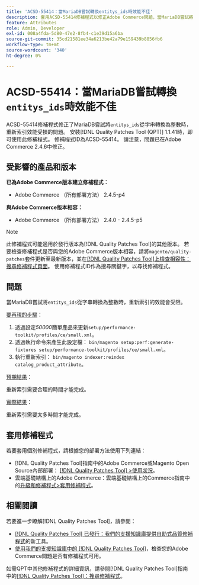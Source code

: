 ```yaml
---
title: 'ACSD-55414：當MariaDB嘗試轉換entitys_ids時效能不佳'
description: 套用ACSD-55414修補程式以修正Adobe Commerce問題，當MariaDB嘗試將&grave;entitys_ids&grave;從字串轉換為整數時，這會阻礙重新索引的效能。
feature: Attributes
role: Admin, Developer
exl-id: 008a4fda-5d80-47e2-8fb4-c1e39d15a6ba
source-git-commit: 35cd21581ee34a6213be42a79e159439b8856fb6
workflow-type: tm+mt
source-wordcount: '340'
ht-degree: 0%

---
```


# ACSD-55414：當MariaDB嘗試轉換`entitys_ids`時效能不佳

ACSD-55414修補程式修正了MariaDB嘗試將`entitys_ids`從字串轉換為整數時，重新索引效能受損的問題。 安裝[!DNL Quality Patches Tool (QPT)] 1.1.41時，即可使用此修補程式。 修補程式ID為ACSD-55414。 請注意，問題已在Adobe Commerce 2.4.6中修正。

## 受影響的產品和版本

**已為Adobe Commerce版本建立修補程式：**

* Adobe Commerce （所有部署方法） 2.4.5-p4

**與Adobe Commerce版本相容：**

* Adobe Commerce （所有部署方法） 2.4.0 - 2.4.5-p5

>[!NOTE]
>
>此修補程式可能適用於發行版本為[!DNL Quality Patches Tool]的其他版本。 若要檢查修補程式是否與您的Adobe Commerce版本相容，請將`magento/quality-patches`套件更新至最新版本，並在[[!DNL Quality Patches Tool]上檢查相容性：搜尋修補程式頁面](https://experienceleague.adobe.com/tools/commerce-quality-patches/index.html?lang=zh-Hant)。 使用修補程式ID作為搜尋關鍵字，以尋找修補程式。

## 問題

當MariaDB嘗試將`entitys_ids`從字串轉換為整數時，重新索引的效能會受阻。

<u>要再現的步驟</u>：

1. 透過設定&#x200B;*50000*&#x200B;簡單產品來更新`setup/performance-toolkit/profiles/ce/small.xml`。
1. 透過執行命令來產生此設定檔： `bin/magento setup:perf:generate-fixtures setup/performance-toolkit/profiles/ce/small.xml`。
1. 執行重新索引： `bin/magento indexer:reindex catalog_product_attribute`。

<u>預期結果</u>：

重新索引需要合理的時間才能完成。

<u>實際結果</u>：

重新索引需要太多時間才能完成。

## 套用修補程式

若要套用個別修補程式，請根據您的部署方法使用下列連結：

* [!DNL Quality Patches Tool]指南中的Adobe Commerce或Magento Open Source內部部署： [[!DNL Quality Patches Tool] >使用狀況](https://experienceleague.adobe.com/docs/commerce-operations/tools/quality-patches-tool/usage.html?lang=zh-Hant)。
* 雲端基礎結構上的Adobe Commerce：雲端基礎結構上的Commerce指南中的[升級和修補程式>套用修補程式](https://experienceleague.adobe.com/docs/commerce-cloud-service/user-guide/develop/upgrade/apply-patches.html?lang=zh-Hant)。

## 相關閱讀

若要進一步瞭解[!DNL Quality Patches Tool]，請參閱：

* [[!DNL Quality Patches Tool] 已發行：我們的支援知識庫提供自助式品質修補程式](/help/announcements/adobe-commerce-announcements/magento-quality-patches-released-new-tool-to-self-serve-quality-patches.md)的新工具。
* [使用我們的支援知識庫中的 [!DNL Quality Patches Tool]](/help/support-tools/patches-available-in-qpt-tool/check-patch-for-magento-issue-with-magento-quality-patches.md)，檢查您的Adobe Commerce問題是否有修補程式可用。

如需QPT中其他修補程式的詳細資訊，請參閱[!DNL Quality Patches Tool]指南中的[[!DNL Quality Patches Tool]：搜尋修補程式](https://experienceleague.adobe.com/tools/commerce-quality-patches/index.html?lang=zh-Hant)。
